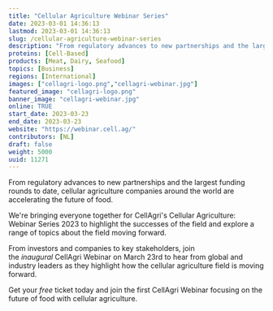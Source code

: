 ```yaml
---
title: "Cellular Agriculture Webinar Series"
date: 2023-03-01 14:36:13
lastmod: 2023-03-01 14:36:13
slug: /cellular-agriculture-webinar-series
description: "From regulatory advances to new partnerships and the largest funding rounds to date, cellular agriculture companies around the world are accelerating the future of food.We're bringing everyone together for CellAgri's Cellular Agriculture: Webinar Series 2023 to highlight the successes of the field and explore a range of topics about the field moving forward."
proteins: [Cell-Based]
products: [Meat, Dairy, Seafood]
topics: [Business]
regions: [International]
images: ["cellagri-logo.png","cellagri-webinar.jpg"]
featured_image: "cellagri-logo.png"
banner_image: "cellagri-webinar.jpg"
online: TRUE
start_date: 2023-03-23
end_date: 2023-03-23
website: "https://webinar.cell.ag/"
contributors: [NL]
draft: false
weight: 5000
uuid: 11271
---
```

<p>From regulatory advances to new partnerships and the largest funding rounds to date, cellular agriculture companies around the world are accelerating the future of food.</p>
<p>We're bringing everyone together for CellAgri's Cellular Agriculture: Webinar Series 2023 to highlight the successes of the field and explore a range of topics about the field moving forward.</p>
<p>From investors and companies to key stakeholders, join the <em>inaugural </em>CellAgri Webinar on March 23rd to hear from global and industry leaders as they highlight how the cellular agriculture field is moving forward.</p>
<p>Get your <em>free</em> ticket today and join the first CellAgri Webinar focusing on the future of food with cellular agriculture.</p>
